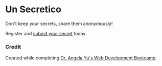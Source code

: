 # Un Secretico

Don't keep your secrets, share them anonymously!

Register and [submit your secret](https://desolate-springs-49176.herokuapp.com/) today.


### Credit
Created while completing [Dr. Angela Yu's Web Development Bootcamp](https://www.udemy.com/course/the-complete-web-development-bootcamp/).
